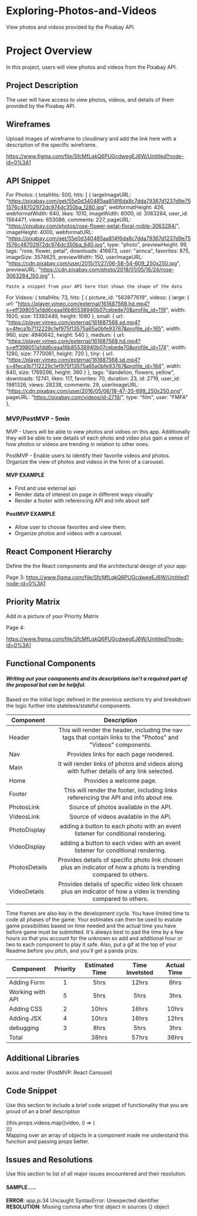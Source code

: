 # Exploring-Photos-and-Videos
View photos and videos provided by the Pixabay API. 

# Project Overview
In this project, users will view photos and videos from the Pixabay API.


## Project Description

The user will have access to view photos, videos, and details of them provided by the Pixabay API.  


## Wireframes

Upload images of wireframe to cloudinary and add the link here with a description of the specific wireframe.

https://www.figma.com/file/SfcMfLqkQ6PUGcdwegEJ6W/Untitled?node-id=0%3A1


## API Snippet
For Photos: 
{
totalHits: 500,
hits: [
{
largeImageURL: "https://pixabay.com/get/55e0d340485aa814f6da8c7dda79367d1237d9e751576c48702972dc974dc350ba_1280.jpg",
webformatHeight: 426,
webformatWidth: 640,
likes: 1010,
imageWidth: 6000,
id: 3063284,
user_id: 1564471,
views: 653086,
comments: 227,
pageURL: "https://pixabay.com/photos/rose-flower-petal-floral-noble-3063284/",
imageHeight: 4000,
webformatURL: "https://pixabay.com/get/55e0d340485aa814f6da8c7dda79367d1237d9e751576c48702972dc974dc350ba_640.jpg",
type: "photo",
previewHeight: 99,
tags: "rose, flower, petal",
downloads: 416873,
user: "annca",
favorites: 875,
imageSize: 3574625,
previewWidth: 150,
userImageURL: "https://cdn.pixabay.com/user/2015/11/27/06-58-54-609_250x250.jpg",
previewURL: "https://cdn.pixabay.com/photo/2018/01/05/16/24/rose-3063284_150.jpg"
},

```
Paste a snippet from your API here that shows the shape of the data
```
For Videos:
{
totalHits: 73,
hits: [
{
picture_id: "563977619",
videos: {
large: {
url: "https://player.vimeo.com/external/161687568.hd.mp4?s=eff398051a1dd6ceaa16b85538940b07cebede70&profile_id=119",
width: 1920,
size: 13392449,
height: 1080
},
small: {
url: "https://player.vimeo.com/external/161687568.sd.mp4?s=4feca1b7112229c1ef975f13575a65a0bfe93767&profile_id=165",
width: 960,
size: 4940642,
height: 540
},
medium: {
url: "https://player.vimeo.com/external/161687568.hd.mp4?s=eff398051a1dd6ceaa16b85538940b07cebede70&profile_id=174",
width: 1280,
size: 7770061,
height: 720
},
tiny: {
url: "https://player.vimeo.com/external/161687568.sd.mp4?s=4feca1b7112229c1ef975f13575a65a0bfe93767&profile_id=164",
width: 640,
size: 1769296,
height: 360
}
},
tags: "dandelion, flowers, yellow",
downloads: 12741,
likes: 117,
favorites: 70,
duration: 23,
id: 2719,
user_id: 1981326,
views: 28238,
comments: 29,
userImageURL: "https://cdn.pixabay.com/user/2016/05/06/18-47-35-699_250x250.png",
pageURL: "https://pixabay.com/videos/id-2719/",
type: "film",
user: "FMFA"
},


### MVP/PostMVP - 5min 
MVP - Users will be able to view photos and vidoes on this app. Additionally they will be able to see details of each photo and video plus gain a sense of how photos or videos are trending in relation to other ones. 

PostMVP - Enable users to identify their favorite videos and photos. Organize the view of photos and videos in the form of a carousel.  

#### MVP EXAMPLE
- Find and use external api 
- Render data of interest on page in different ways visually 
- Render a footer with referencing API and info about self


#### PostMVP EXAMPLE
- Allow user to choose favorites and view them.
- Organize photos and videos with a carousel.

## React Component Hierarchy

Define the the React components and the architectural design of your app:

Page 3: 
https://www.figma.com/file/SfcMfLqkQ6PUGcdwegEJ6W/Untitled?node-id=0%3A1

## Priority Matrix

Add in a picture of your Priority Matrix

Page 4: 

https://www.figma.com/file/SfcMfLqkQ6PUGcdwegEJ6W/Untitled?node-id=0%3A1
          
          
          
          

## Functional Components
##### Writing out your components and its descriptions isn't a required part of the proposal but can be helpful.

Based on the initial logic defined in the previous sections try and breakdown the logic further into stateless/stateful components. 

| Component | Description | 
| --- | :---: |  
| Header | This will render the header, including the nav tags that contain links to the "Photos" and "Videos" components. | 
| Nav | Provides links for each page rendered. 
| Main | It will render links of photos and videos along with futher details of any link selected. 
| Home | Provides a welcome page. 
| Footer | This will render the footer, including links referencing the API and info about me. | 
| PhotosLink | Source of photos available in the API. 
| VideosLink | Source of videos available in the API.
| PhotoDisplay | adding a button to each photo with an event listener for conditional rendering. 
| VideoDisplay | adding a button to each video with an event listener for conditional rendering.
| PhotosDetails | Provides details of specific photo link chosen plus an indicator of how a photo is trending compared to others.
| VideoDetails |  Provides details of specific video link chosen plus an indicator of how a video is trending compared to others.


Time frames are also key in the development cycle.  You have limited time to code all phases of the game.  Your estimates can then be used to evalute game possibilities based on time needed and the actual time you have before game must be submitted. It's always best to pad the time by a few hours so that you account for the unknown so add and additional hour or two to each component to play it safe. Also, put a gif at the top of your Readme before you pitch, and you'll get a panda prize.

| Component | Priority | Estimated Time | Time Invetsted | Actual Time |
| --- | :---: |  :---: | :---: | :---: |
| Adding Form | 1 | 5hrs | 12hrs | 8hrs |
| Working with API | 5 | 5hrs| 5hrs | 3hrs |
| Adding CSS| 2 | 10hrs | 16hrs | 10hrs |
| Adding JSX| 4 | 10hrs| 16hrs  | 12hrs |
| debugging | 3 |8hrs | 5hrs | 3hrs|
| Total |  |38hrs | 57hrs | 36hrs |


## Additional Libraries
axios and router (PostMVP: React Carousel)

## Code Snippet

Use this section to include a brief code snippet of functionality that you are proud of an a brief description  
            <div>
		{this.props.videos.map((video, i) => (
                    <div key={i}>
                    <VideoDisplay video={video} />
		    </div>
		))}
	    </div>
Mapping over an array of objects in a component made me understand this function and passing props better. 

## Issues and Resolutions
 Use this section to list of all major issues encountered and their resolution.

#### SAMPLE.....
**ERROR**: app.js:34 Uncaught SyntaxError: Unexpected identifier                                
**RESOLUTION**: Missing comma after first object in sources {} object
